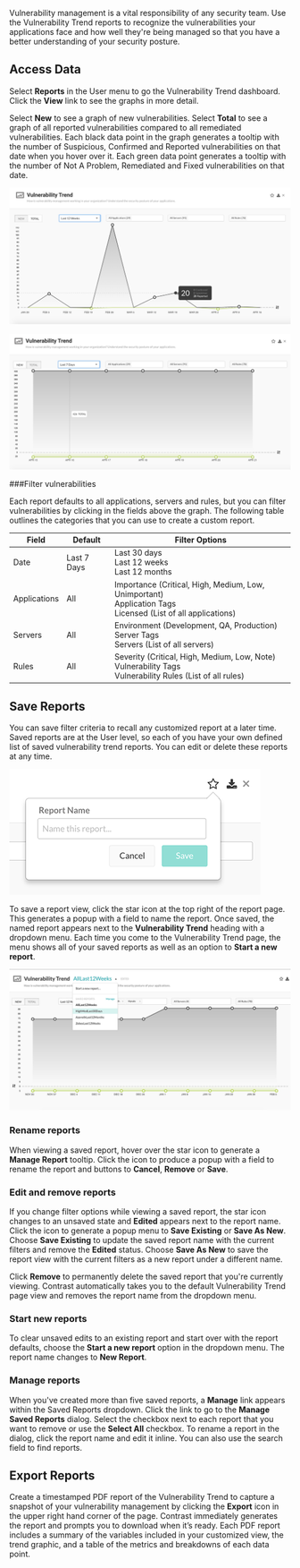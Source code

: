 <!--
title: "Vulnerability Trends"
description: "Overview of vulnerability trend reports"
tags: "TeamServer application vulnerability PDF report"
-->
 
Vulnerability management is a vital responsibility of any security team. Use the Vulnerability Trend reports to recognize the vulnerabilities your applications face and how well they're being managed so that you have a better understanding of your security posture.

## Access Data
 
Select **Reports** in the User menu to go the Vulnerability Trend dashboard. Click the **View** link to see the graphs in more detail. 

Select **New** to see a graph of new vulnerabilities. Select **Total** to see a graph of all reported vulnerabilities compared to all remediated vulnerabilities. Each black data point in the graph generates a tooltip with the number of Suspicious, Confirmed and Reported vulnerabilities on that date when you hover over it. Each green data point generates a tooltip with the number of Not A Problem, Remediated and Fixed vulnerabilities on that date.

<a href="assets/images/Vulnerability-trend-new.png" rel="lightbox" title="Graph of new vulnerabilities"><img class="thumbnail" src="assets/images/Vulnerability-trend-new.png"/></a>

<a href="assets/images/Vulnerability-trend-total.png" rel="lightbox" title="Graph of total vulnerabilities"><img class="thumbnail" src="assets/images/Vulnerability-trend-total.png"/></a>

###Filter vulnerabilities

Each report defaults to all applications, servers and rules, but you can filter vulnerabilities by clicking in the fields above the graph. The following table outlines the categories that you can use to create a custom report. 


| Field        | Default      | Filter Options                                                                                              |
|--------------|--------------|-------------------------------------------------------------------------------------------------------------|
| Date         | Last 7 Days  | Last 30 days <br> Last 12 weeks <br> Last 12 months                                                                   |
| Applications | All          | Importance (Critical, High, Medium, Low, Unimportant) <br> Application Tags <br> Licensed (List of all applications) |
| Servers      | All          | Environment (Development, QA, Production) <br> Server Tags <br> Servers (List of all servers)                         |
| Rules        | All          | Severity (Critical, High, Medium, Low, Note) <br> Vulnerability Tags <br> Vulnerability Rules (List of all rules)                         |


<!-- Add info re: build number option - App > Vuln trend -->

## Save Reports

You can save filter criteria to recall any customized report at a later time. Saved reports are at the User level, so each of you have your own defined list of saved vulnerability trend reports. You can edit or delete these reports at any time. 

<a href="assets/images/vulnerability-trend-report-name.png" rel="lightbox" title="Save a report"><img class="thumbnail" src="assets/images/vulnerability-trend-report-name.png"/></a> 
 
To save a report view, click the star icon at the top right of the report page. This generates a popup with a field to name the report. Once saved, the named report appears next to the **Vulnerability Trend** heading with a dropdown menu. Each time you come to the Vulnerability Trend page, the menu shows all of your saved reports as well as an option to **Start a new report**. 

<a href="assets/images/Vulnerability-trend-save-report.png" rel="lightbox" title="Menu of saved reports"><img class="thumbnail" src="assets/images/Vulnerability-trend-save-report.png"/></a> 

### Rename reports

When viewing a saved report, hover over the star icon to generate a **Manage Report** tooltip. Click the icon to produce a popup with a field to rename the report and buttons to **Cancel**, **Remove** or **Save**. 

### Edit and remove reports

If you change filter options while viewing a saved report, the star icon changes to an unsaved state and **Edited** appears next to the report name. Click the icon to generate a popup menu to **Save Existing** or **Save As New**. Choose **Save Existing** to update the saved report name with the current filters and remove the **Edited** status. Choose **Save As New** to save the report view with the current filters as a new report under a different name.

Click **Remove** to permanently delete the saved report that you're currently viewing. Contrast automatically takes you to the default Vulnerability Trend page view and removes the report name from the dropdown menu. 

### Start new reports

To clear unsaved edits to an existing report and start over with the report defaults, choose the **Start a new report** option in the dropdown menu. The report name changes to **New Report**.

### Manage reports 

When you've created more than five saved reports, a **Manage** link appears within the Saved Reports dropdown. Click the link to go to the **Manage Saved Reports** dialog. Select the checkbox next to each report that you want to remove or use the **Select All** checkbox. To rename a report in the dialog, click the report name and edit it inline. You can also use the search field to find reports.

## Export Reports

Create a timestamped PDF report of the Vulnerability Trend to capture a snapshot of your vulnerability management by clicking the **Export** icon in the upper right hand corner of the page. Contrast immediately generates the report and prompts you to download when it’s ready. Each PDF report includes a summary of the variables included in your customized view, the trend graphic, and a table of the metrics and breakdowns of each data point.
 
<!-- Add more about export dialog -->
 